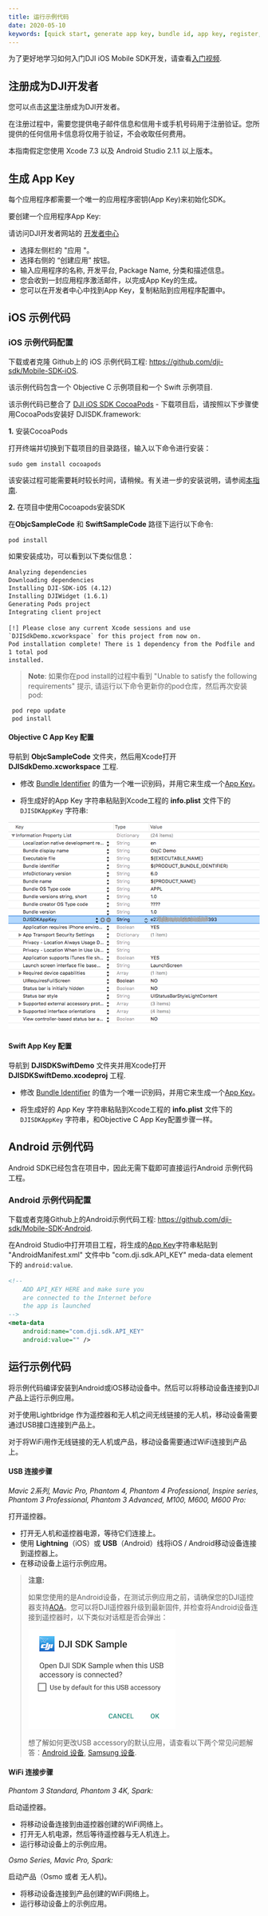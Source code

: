 ```yaml
---
title: 运行示例代码
date: 2020-05-10
keywords: [quick start, generate app key, bundle id, app key, register, run sample code, run sample application, Objective C, Swift, USB connection procedure, WiFi connection procedure]
---
```


为了更好地学习如何入门DJI iOS Mobile SDK开发，请查看<a href="http://www.djivideos.com/video_play/7fefabf9-b8c6-483c-be3d-de1858c48fe8" class="fancybox fancybox.iframe">入门视频</a>.

## 注册成为DJI开发者

您可以点击<a href="https://account.dji.com/register?appId=dji_sdk&backUrl=https%3A%2F%2Fdeveloper.dji.com%2Fuser&locale=en_US" target="_blank">这里</a>注册成为DJI开发者。

在注册过程中，需要您提供电子邮件信息和信用卡或手机号码用于注册验证。您所提供的任何信用卡信息将仅用于验证，不会收取任何费用。

本指南假定您使用 Xcode 7.3 以及 Android Studio 2.1.1 以上版本。

## 生成 App Key

每个应用程序都需要一个唯一的应用程序密钥(App Key)来初始化SDK。

要创建一个应用程序App Key:

请访问DJI开发者网站的 <a href="http://developer.dji.com/en/user/apps" target="_blank">开发者中心</a>

* 选择左侧栏的 "应用 "。
* 选择右侧的 “创建应用” 按钮。
* 输入应用程序的名称, 开发平台, Package Name, 分类和描述信息。
* 您会收到一封应用程序激活邮件，以完成App Key的生成。
* 您可以在开发者中心中找到App Key，复制粘贴到应用程序配置中。

## iOS 示例代码

### iOS 示例代码配置

下载或者克隆 Github上的 iOS 示例代码工程: <a href="https://github.com/dji-sdk/Mobile-SDK-iOS" target="_blank">https://github.com/dji-sdk/Mobile-SDK-iOS</a>.

该示例代码包含一个 Objective C 示例项目和一个 Swift 示例项目.

该示例代码已整合了 [DJI iOS SDK CocoaPods](https://cocoapods.org/pods/DJI-SDK-iOS) - 下载项目后，请按照以下步骤使用CocoaPods安装好 DJISDK.framework:

**1.** 安装CocoaPods

打开终端并切换到下载项目的目录路径，输入以下命令进行安装：

~~~
sudo gem install cocoapods
~~~

该安装过程可能需要耗时较长时间，请稍候。有关进一步的安装说明，请参阅[本指南](https://guides.cocoapods.org/using/getting-started.html#getting-started).

**2.** 在项目中使用Cocoapods安装SDK

在**ObjcSampleCode** 和 **SwiftSampleCode** 路径下运行以下命令:

~~~
pod install
~~~

如果安装成功，可以看到以下类似信息：

~~~
Analyzing dependencies
Downloading dependencies
Installing DJI-SDK-iOS (4.12)
Installing DJIWidget (1.6.1)
Generating Pods project
Integrating client project

[!] Please close any current Xcode sessions and use `DJISdkDemo.xcworkspace` for this project from now on.
Pod installation complete! There is 1 dependency from the Podfile and 1 total pod
installed.
~~~

> **Note**: 如果你在pod install的过程中看到 "Unable to satisfy the following requirements" 提示, 请运行以下命令更新你的pod仓库，然后再次安装pod:
>
~~~
 pod repo update
 pod install
~~~

#### Objective C App Key 配置

导航到 **ObjcSampleCode** 文件夹，然后用Xcode打开 **DJISdkDemo.xcworkspace** 工程.

* 修改 <a href="http://developer.dji.com/en/user/apps/ios-configuration" target="_blank">Bundle Identifier</a> 的值为一个唯一识别码，并用它来生成一个[App Key](#generate-an-app-key)。

* 将生成好的App Key 字符串粘贴到Xcode工程的 **info.plist** 文件下的 `DJISDKAppKey` 字符串:

![appKeyInPlist](../../images/quick-start/appKeyInPlist.png)

#### Swift App Key 配置

导航到 **DJISDKSwiftDemo** 文件夹并用Xcode打开 **DJISDKSwiftDemo.xcodeproj** 工程.

* 修改 <a href="http://developer.dji.com/en/user/apps/ios-configuration" target="_blank">Bundle Identifier</a> 的值为一个唯一识别码，并用它来生成一个[App Key](#generate-an-app-key)。

* 将生成好的 App Key 字符串粘贴到Xcode工程的 **info.plist** 文件下的 `DJISDKAppKey` 字符串，和Objective C App Key配置步骤一样。

## Android 示例代码

Android SDK已经包含在项目中，因此无需下载即可直接运行Android 示例代码工程。

### Android 示例代码配置

下载或者克隆Github上的Android示例代码工程: <a href="https://github.com/dji-sdk/Mobile-SDK-Android" target="_blank">https://github.com/dji-sdk/Mobile-SDK-Android</a>.

在Android Studio中打开项目工程，将生成的[App Key](#generate-an-app-key)字符串粘贴到 "AndroidManifest.xml" 文件中b "com.dji.sdk.API_KEY" meda-data element下的 `android:value`.

~~~xml
<!--
    ADD API_KEY HERE and make sure you
    are connected to the Internet before
    the app is launched
-->
<meta-data
    android:name="com.dji.sdk.API_KEY"
    android:value="" />
~~~

## 运行示例代码

将示例代码编译安装到Android或iOS移动设备中。然后可以将移动设备连接到DJI产品上运行示例应用。

对于使用Lightbridge 作为遥控器和无人机之间无线链接的无人机，移动设备需要通过USB接口连接到产品上。

对于将WiFi用作无线链接的无人机或产品，移动设备需要通过WiFi连接到产品上。

#### USB 连接步骤

_Mavic 2系列, Mavic Pro, Phantom 4, Phantom 4 Professional, Inspire series, Phantom 3 Professional, Phantom 3 Advanced, M100, M600, M600 Pro:_

打开遥控器。

* 打开无人机和遥控器电源，等待它们连接上。
* 使用 **Lightning**（iOS）或 **USB**（Android）线将iOS / Android移动设备连接到遥控器上。
* 在移动设备上运行示例应用。

> **注意:**
>
> 如果您使用的是Android设备，在测试示例应用之前，请确保您的DJI遥控器支持<a href="https://source.android.com/devices/accessories/protocol.html" target="_blank">AOA</a>。您可以将DJI遥控器升级到最新固件, 并检查将Android设备连接到遥控器时，以下类似对话框是否会弹出：
>
> ![dialog](../../images/quick-start/android_dialog.png)
>
> 想了解如何更改USB accessory的默认应用，请查看以下两个常见问题解答：[Android 设备](../faq/index.html#How-do-I-reset-the-default-app-behavior-for-a-USB-Accessory-DJI-Product-on-Android-devices), [Samsung 设备](../faq/index.html#How-do-I-reset-the-default-app-behavior-for-a-USB-Accessory-DJI-Product-on-Samsung-devices).
>

#### WiFi 连接步骤

_Phantom 3 Standard, Phantom 3 4K, Spark:_

启动遥控器。

* 将移动设备连接到由遥控器创建的WiFi网络上。
* 打开无人机电源，然后等待遥控器与无人机连上。
* 运行移动设备上的示例应用。

_Osmo Series, Mavic Pro, Spark:_

启动产品（Osmo 或者 无人机)。

* 将移动设备连接到产品创建的WiFi网络上。
* 运行移动设备上的示例应用。
